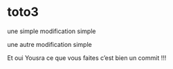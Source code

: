 # toto3
une simple modification simple

une autre modification simple

Et oui Yousra ce que vous faites c’est bien un commit !!!
